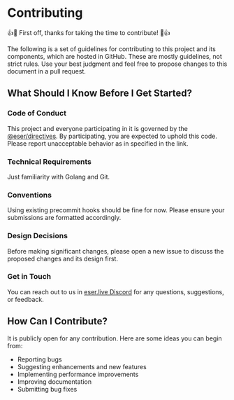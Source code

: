 # Contributing

👍🎉 First off, thanks for taking the time to contribute! 🎉👍

The following is a set of guidelines for contributing to this project and its components, which are hosted in GitHub.
These are mostly guidelines, not strict rules. Use your best judgment and feel free to propose changes to this document
in a pull request.

## What Should I Know Before I Get Started?

### Code of Conduct

This project and everyone participating in it is governed by the
[@eser/directives](https://github.com/eser/stack/blob/dev/pkg/%40eser/directives/README.md). By participating, you are
expected to uphold this code. Please report unacceptable behavior as in specified in the link.

### Technical Requirements

Just familiarity with Golang and Git.

### Conventions

Using existing precommit hooks should be fine for now. Please ensure your submissions are formatted accordingly.

### Design Decisions

Before making significant changes, please open a new issue to discuss the proposed changes and its design first.

### Get in Touch

You can reach out to us in [eser.live Discord](https://discord.eser.live/)
for any questions, suggestions, or feedback.

## How Can I Contribute?

It is publicly open for any contribution. Here are some ideas you can begin from:

- Reporting bugs
- Suggesting enhancements and new features
- Implementing performance improvements
- Improving documentation
- Submitting bug fixes
